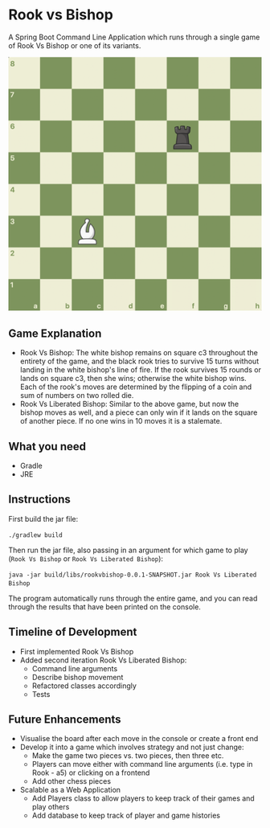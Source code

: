 # Rook vs Bishop

A Spring Boot Command Line Application which runs through a single game of Rook Vs Bishop or one of its variants.

![Image of game board](src/main/resources/board-image.png)

## Game Explanation

- Rook Vs Bishop: The white bishop remains on square c3 throughout the entirety of the game, and the black rook tries to
  survive 15 turns without landing in the white bishop's line of fire. If the rook survives 15 rounds or lands on square
  c3, then she wins; otherwise the white bishop wins. Each of the rook's moves are determined by the flipping of a coin
  and sum of numbers on two rolled die.
- Rook Vs Liberated Bishop: Similar to the above game, but now the bishop moves as well, and a piece can only win if it
  lands on the square of another piece. If no one wins in 10 moves it is a stalemate.

## What you need

- Gradle
- JRE

## Instructions

First build the jar file:

`./gradlew build`

Then run the jar file, also passing in an argument for which game to play (`Rook Vs Bishop` or `Rook Vs Liberated Bishop`):

`java -jar build/libs/rookvbishop-0.0.1-SNAPSHOT.jar Rook Vs Liberated Bishop`

The program automatically runs through the entire game, and you can read through the results that have been printed on
the console.

## Timeline of Development

- First implemented Rook Vs Bishop
- Added second iteration Rook Vs Liberated Bishop:
  - Command line arguments
  - Describe bishop movement
  - Refactored classes accordingly
  - Tests

## Future Enhancements

- Visualise the board after each move in the console or create a front end
- Develop it into a game which involves strategy and not just change:
  - Make the game two pieces vs. two pieces, then three etc.
  - Players can move either with command line arguments (i.e. type in Rook - a5) or clicking on a frontend
  - Add other chess pieces
- Scalable as a Web Application
  - Add Players class to allow players to keep track of their games and play others
  - Add database to keep track of player and game histories